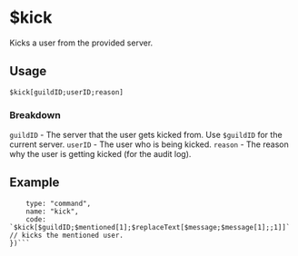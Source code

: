 # $kick
Kicks a user from the provided server.

## Usage
```$kick[guildID;userID;reason]```

### Breakdown
`guildID` - The server that the user gets kicked from. Use `$guildID` for the current server.
`userID` - The user who is being kicked.
`reason` - The reason why the user is getting kicked (for the audit log).

## Example
```bot.command({
    type: "command",
    name: "kick",
    code: `$kick[$guildID;$mentioned[1];$replaceText[$message;$message[1];;1]]` // kicks the mentioned user.
})```
